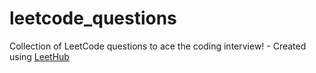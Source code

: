 # leetcode_questions
Collection of LeetCode questions to ace the coding interview! - Created using [LeetHub](https://github.com/QasimWani/LeetHub)
